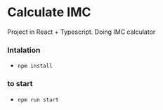 # Calculate IMC

Project in React + Typescript. Doing IMC calculator


### Intalation
- `npm install`

### to start
- `npm run start`